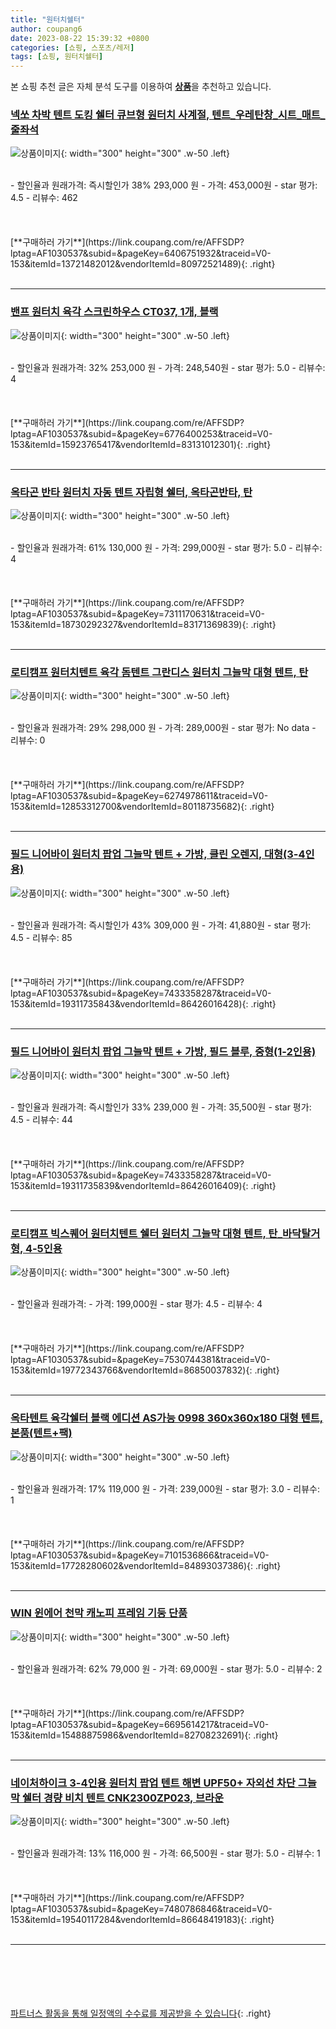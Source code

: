 ```yaml
---
title: "원터치쉘터"
author: coupang6
date: 2023-08-22 15:39:32 +0800
categories: [쇼핑, 스포츠/레저]
tags: [쇼핑, 원터치쉘터]
---
```


본 쇼핑 추천 글은 자체 분석 도구를 이용하여 [**상품**](https://link.coupang.com/a/bao1ui)을 추천하고 있습니다.

### [넥쏘 차박 텐트 도킹 쉘터 큐브형 원터치 사계절, 텐트_우레탄창_시트_매트_줄좌석](https://link.coupang.com/re/AFFSDP?lptag=AF1030537&subid=&pageKey=6406751932&traceid=V0-153&itemId=13721482012&vendorItemId=80972521489)

![상품이미지](https://thumbnail8.coupangcdn.com/thumbnails/remote/230x230ex/image/vendor_inventory/e320/a68ac3ce3fb0378e11fb30f92d99bf297833bc9757e7c15067016d72f4f0.jpg){: width="300" height="300" .w-50 .left}


<br>
- 할인율과 원래가격: 즉시할인가 38%  293,000   원
- 가격: 453,000원
- star 평가: 4.5
- 리뷰수: 462
<br>
<br>
<br>
<br>
[**구매하러 가기**](https://link.coupang.com/re/AFFSDP?lptag=AF1030537&subid=&pageKey=6406751932&traceid=V0-153&itemId=13721482012&vendorItemId=80972521489){: .right}
<br>
<br>

---

### [밴프 원터치 육각 스크린하우스 CT037, 1개, 블랙](https://link.coupang.com/re/AFFSDP?lptag=AF1030537&subid=&pageKey=6776400253&traceid=V0-153&itemId=15923765417&vendorItemId=83131012301)

![상품이미지](https://thumbnail8.coupangcdn.com/thumbnails/remote/230x230ex/image/retail/images/318327120798314-e77c9512-bc1a-46aa-8520-65f734cbdcf8.jpg){: width="300" height="300" .w-50 .left}


<br>
- 할인율과 원래가격: 32%  253,000   원
- 가격: 248,540원
- star 평가: 5.0
- 리뷰수: 4
<br>
<br>
<br>
<br>
[**구매하러 가기**](https://link.coupang.com/re/AFFSDP?lptag=AF1030537&subid=&pageKey=6776400253&traceid=V0-153&itemId=15923765417&vendorItemId=83131012301){: .right}
<br>
<br>

---

### [옥타곤 반타 원터치 자동 텐트 자립형 쉘터, 옥타곤반타, 탄](https://link.coupang.com/re/AFFSDP?lptag=AF1030537&subid=&pageKey=7311170631&traceid=V0-153&itemId=18730292327&vendorItemId=83171369839)

![상품이미지](https://thumbnail9.coupangcdn.com/thumbnails/remote/230x230ex/image/vendor_inventory/431c/3c98f62efe9375a5976d3379f6e5929c910441a1ea1ab502796021514558.jpg){: width="300" height="300" .w-50 .left}


<br>
- 할인율과 원래가격: 61%  130,000   원
- 가격: 299,000원
- star 평가: 5.0
- 리뷰수: 4
<br>
<br>
<br>
<br>
[**구매하러 가기**](https://link.coupang.com/re/AFFSDP?lptag=AF1030537&subid=&pageKey=7311170631&traceid=V0-153&itemId=18730292327&vendorItemId=83171369839){: .right}
<br>
<br>

---

### [로티캠프 원터치텐트 육각 돔텐트 그란디스 원터치 그늘막 대형 텐트, 탄](https://link.coupang.com/re/AFFSDP?lptag=AF1030537&subid=&pageKey=6274978611&traceid=V0-153&itemId=12853312700&vendorItemId=80118735682)

![상품이미지](https://thumbnail8.coupangcdn.com/thumbnails/remote/230x230ex/image/vendor_inventory/b862/2d0f915cbcec02ad73503cd94e76a89e6ad7eb55214c000d387ddfddcabb.jpg){: width="300" height="300" .w-50 .left}


<br>
- 할인율과 원래가격: 29%  298,000   원
- 가격: 289,000원
- star 평가: No data
- 리뷰수: 0
<br>
<br>
<br>
<br>
[**구매하러 가기**](https://link.coupang.com/re/AFFSDP?lptag=AF1030537&subid=&pageKey=6274978611&traceid=V0-153&itemId=12853312700&vendorItemId=80118735682){: .right}
<br>
<br>

---

### [필드 니어바이 원터치 팝업 그늘막 텐트 + 가방, 클린 오렌지, 대형(3-4인용)](https://link.coupang.com/re/AFFSDP?lptag=AF1030537&subid=&pageKey=7433358287&traceid=V0-153&itemId=19311735843&vendorItemId=86426016428)

![상품이미지](https://thumbnail9.coupangcdn.com/thumbnails/remote/230x230ex/image/vendor_inventory/e12b/af3c29286c2d4e65186e2fe742c0e2ad41c5a814a40572a1e643554d465b.jpg){: width="300" height="300" .w-50 .left}


<br>
- 할인율과 원래가격: 즉시할인가 43%  309,000   원
- 가격: 41,880원
- star 평가: 4.5
- 리뷰수: 85
<br>
<br>
<br>
<br>
[**구매하러 가기**](https://link.coupang.com/re/AFFSDP?lptag=AF1030537&subid=&pageKey=7433358287&traceid=V0-153&itemId=19311735843&vendorItemId=86426016428){: .right}
<br>
<br>

---

### [필드 니어바이 원터치 팝업 그늘막 텐트 + 가방, 필드 블루, 중형(1-2인용)](https://link.coupang.com/re/AFFSDP?lptag=AF1030537&subid=&pageKey=7433358287&traceid=V0-153&itemId=19311735839&vendorItemId=86426016409)

![상품이미지](https://thumbnail9.coupangcdn.com/thumbnails/remote/230x230ex/image/vendor_inventory/bf41/e2a970e8830c967ca007671024520899d697a378a3c3612a464501ece4b8.jpg){: width="300" height="300" .w-50 .left}


<br>
- 할인율과 원래가격: 즉시할인가 33%  239,000   원
- 가격: 35,500원
- star 평가: 4.5
- 리뷰수: 44
<br>
<br>
<br>
<br>
[**구매하러 가기**](https://link.coupang.com/re/AFFSDP?lptag=AF1030537&subid=&pageKey=7433358287&traceid=V0-153&itemId=19311735839&vendorItemId=86426016409){: .right}
<br>
<br>

---

### [로티캠프 빅스퀘어 원터치텐트 쉘터 원터치 그늘막 대형 텐트, 탄_바닥탈거형, 4-5인용](https://link.coupang.com/re/AFFSDP?lptag=AF1030537&subid=&pageKey=7530744381&traceid=V0-153&itemId=19772343766&vendorItemId=86850037832)

![상품이미지](https://thumbnail10.coupangcdn.com/thumbnails/remote/230x230ex/image/vendor_inventory/feb1/995d41c9fa580aaeb4cdf5913a4647a0e67301a168e2a2146d4437f6793d.jpg){: width="300" height="300" .w-50 .left}


<br>
- 할인율과 원래가격: 
- 가격: 199,000원
- star 평가: 4.5
- 리뷰수: 4
<br>
<br>
<br>
<br>
[**구매하러 가기**](https://link.coupang.com/re/AFFSDP?lptag=AF1030537&subid=&pageKey=7530744381&traceid=V0-153&itemId=19772343766&vendorItemId=86850037832){: .right}
<br>
<br>

---

### [옥타텐트 육각쉘터 블랙 에디션 AS가능 0998 360x360x180 대형 텐트, 본품(텐트+팩)](https://link.coupang.com/re/AFFSDP?lptag=AF1030537&subid=&pageKey=7101536866&traceid=V0-153&itemId=17728280602&vendorItemId=84893037386)

![상품이미지](https://thumbnail6.coupangcdn.com/thumbnails/remote/230x230ex/image/vendor_inventory/8719/c053cdcf161eea67abf53488bbc340478944666d9e1cd0e43434cfbdd349.jpeg){: width="300" height="300" .w-50 .left}


<br>
- 할인율과 원래가격: 17%  119,000   원
- 가격: 239,000원
- star 평가: 3.0
- 리뷰수: 1
<br>
<br>
<br>
<br>
[**구매하러 가기**](https://link.coupang.com/re/AFFSDP?lptag=AF1030537&subid=&pageKey=7101536866&traceid=V0-153&itemId=17728280602&vendorItemId=84893037386){: .right}
<br>
<br>

---

### [WIN 윈에어 천막 캐노피 프레임 기둥 단품](https://link.coupang.com/re/AFFSDP?lptag=AF1030537&subid=&pageKey=6695614217&traceid=V0-153&itemId=15488875986&vendorItemId=82708232691)

![상품이미지](https://thumbnail9.coupangcdn.com/thumbnails/remote/230x230ex/image/vendor_inventory/f2bf/354f029dd2196912d59cfbef6c2c397192f1d7a317eae92fb96169ce737f.jpg){: width="300" height="300" .w-50 .left}


<br>
- 할인율과 원래가격: 62%  79,000   원
- 가격: 69,000원
- star 평가: 5.0
- 리뷰수: 2
<br>
<br>
<br>
<br>
[**구매하러 가기**](https://link.coupang.com/re/AFFSDP?lptag=AF1030537&subid=&pageKey=6695614217&traceid=V0-153&itemId=15488875986&vendorItemId=82708232691){: .right}
<br>
<br>

---

### [네이처하이크 3-4인용 원터치 팝업 텐트 해변 UPF50+ 자외선 차단 그늘막 쉘터 경량 비치 텐트 CNK2300ZP023, 브라운](https://link.coupang.com/re/AFFSDP?lptag=AF1030537&subid=&pageKey=7480786846&traceid=V0-153&itemId=19540117284&vendorItemId=86648419183)

![상품이미지](https://thumbnail8.coupangcdn.com/thumbnails/remote/230x230ex/image/vendor_inventory/b38d/a6e7d999a878ba4552a2cbc99746a8602fcca55e7efdd2c495f973abf649.jpg){: width="300" height="300" .w-50 .left}


<br>
- 할인율과 원래가격: 13%  116,000   원
- 가격: 66,500원
- star 평가: 5.0
- 리뷰수: 1
<br>
<br>
<br>
<br>
[**구매하러 가기**](https://link.coupang.com/re/AFFSDP?lptag=AF1030537&subid=&pageKey=7480786846&traceid=V0-153&itemId=19540117284&vendorItemId=86648419183){: .right}
<br>
<br>

---
<br><br><br><br><br> [파트너스 활동을 통해 일정액의 수수료를 제공받을 수 있습니다](https://link.coupang.com/a/bao1ui){: .right}